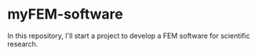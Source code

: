 # myFEM-software
In this repository, I'll start a project to develop a FEM software for scientific research. 
